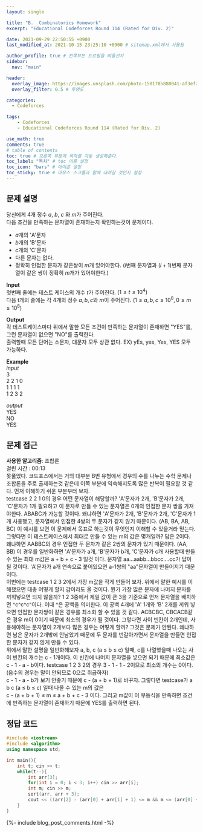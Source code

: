 ```yaml
---
layout: single

title: "B.  Combinatorics Homework"
excerpt: "Educational Codeforces Round 114 (Rated for Div. 2)"

date: 2021-09-29 22:50:55 +0900
last_modified_at: 2021-10-15 23:25:10 +0900 # sitemap.xml에서 사용됨

author_profile: true # 왼쪽부분 프로필을 띄울건지
sidebar:
  nav: "main"

header:
  overlay_image: https://images.unsplash.com/photo-1501785888041-af3ef285b470?ixlib=rb-1.2.1&ixid=eyJhcHBfaWQiOjEyMDd9&auto=format&fit=crop&w=1350&q=80
  overlay_filter: 0.5 # 투명도

categories: 
  - Codeforces

tags: 
    - Codeforces
    - Educational Codeforces Round 114 (Rated for Div. 2)

use_math: true
comments: true
# table of contents
toc: true # 오른쪽 부분에 목차를 자동 생성해준다.
toc_label: "목차" # toc 이름 설정
toc_icon: "bars" # 아이콘 설정
toc_sticky: true # 마우스 스크롤과 함께 내려갈 것인지 설정
---  
```


## 문제 설명  
당신에게 4개 정수 $a$, $b$, $c$ 와 $m$가 주어진다.  
다음 조건을 만족하는 문자열이 존재하는지 확인하는것이 문제이다.  
  * $a$개의 'A'문자
  * $b$개의 'B'문자
  * $c$개의 'C'문자
  * 다른 문자는 없다.
  * 정확히 인접한 문자가 같은쌍이 $m$개 있어야한다. ($i$번째 문자열과 $(i+1)$번째 문자열이 같은 쌍이 정확히 $m$개가 있어야한다.)  

__Input__  
첫번째 줄에는 테스트 케이스의 개수 $t$가 주어진다. $(1 \le t \le 10^4)$  
다음 t개의 줄에는 각 4개의 정수 $a, b, c$와 $m$이 주어진다. $(1 \le a, b, c \le 10^8, 0 \le m \le 10^8)$   

__Output__  
각 테스트케이스마다 위에서 말한 모든 조건이 만족하는 문자열이 존재하면 "YES"를, 그런 문자열이 없으면 "NO"를 출력한다.  
출력할때 모든 단어는 소문자, 대문자 모두 상관 없다. EX) yEs, yes, Yes, YES 모두 가능하다.  

__Example__  
_input_  
3  
2 2 1 0  
1 1 1 1  
1 2 3 2  
  
_output_  
YES  
NO  
YES   

## 문제 접근
__사용한 알고리즘__: 조합론    
걸린 시간 : 00:13  
못풀었다. 코드포스에서는 거의 대부분 B번 유형에서 경우의 수를 나누는 수학 문제나 조합론을 주로 출제하는것 같은데 이쪽 부분에 익숙해지도록 많은 반복이 필요할 것 같다. 먼저 이해하기 쉬운 부분부터 보자.  
testcase 2 2 1 0의 경우 어떤 문자열이 해당할까? 'A'문자가 2개, 'B'문자가 2개, 'C'문자가 1개 필요하고 이 문자로 만들 수 있는 문자열은 0개의 인접한 문자 쌍을 가져야한다. ABABC가 가능할 것이다. 왜냐하면 'A'문자가 2개, 'B'문자가 2개, 'C'문자가 1개 사용했고, 문자열에서 인접한 4쌍의 두 문자가 같지 않기 때문이다. (AB, BA, AB, BC) 이 예시를 보면 이 문제에서 목표로 하는것이 무엇인지 이해할 수 있을거라 믿는다.  
그렇다면 이 테스트케이스에서 최대로 만들 수 있는 m의 값은 몇개일까? 답은 2이다. 왜냐하면 AABBC의 경우 인접한 두 문자가 같은 2쌍의 문자가 있기 때문이다. (AA, BB) 이 경우를 일반화하면 'A'문자가 a개, 'B'문자가 b개, 'C'문자가 c개 사용할때 만들 수 있는 최대 m값은 a + b + c - 3 일것 이다. 문자열 aa...aabb...bbcc....cc가 답이 될 것이다. 'A'문자가 a개 연속으로 붙어있으면 a-1쌍의 "aa"문자열이 만들어지기 때문이다.  
이번에는 testcase 1 2 3 2에서 가장 m값을 작게 만들어 보자. 위에서 말한 예시를 이해했으면 대충 어떻게 할지 감이라도 올 것이다. 뭔가 가장 많은 문자에 나머지 문자를 끼워넣으면 되지 않을까? 1 2 3중에서 제일 값이 큰 3을 기준으로 먼저 문자열을 배치하면 ^c^c^c^이다. 이때 ^은 공백을 의미한다. 이 공백 4개에 'A' 1개와 'B' 2개를 끼워 넣으면 인접한 문자쌍이 같은 경우를 최소화 할 수 있을 것 같다. ACBCBC, CBCACB같은 경우 m이 0이기 때문에 최소의 경우가 될 것이다. 그렇다면 사이 빈칸이 2개인데, 사용해야하는 문자열이 2개보다 많은 경우는 어떻게 할까? 그것은 문제가 안된다. 왜냐하면 남은 문자가 2개밖에 안남았기 때문에 두 문자를 번갈아가면서 문자열을 만들면 인접한 문자가 같지 않게 만들 수 있다.  
위에서 말한 설명을 일반화해보자 a, b, c (a $\le$ b $\le$ c) 일때, c를 나열했을때 나오는 사이 빈칸의 개수는 c - 1개이다. 이 빈칸에 나머지 문자열을 넣으면 되기 때문에 최소값은 c - 1 - a - b이다.  testcase 1 2 3 2의 경우 3 - 1 - 1 - 2이므로 최소의 개수는 0이다. (음수의 경우는 말이 안되므로 0으로 취급하자)  
c - 1 - a - b가 보기 안좋기 때문에 c - (a + b + 1)로 바꾸자. 그렇다면 testcase가 a b c (a $\le$ b $\le$ c) 일때 나올 수 있는 m의 값은  
c - (a + b + 1) $\le$ m $\le$ a + b + c - 3 이다. 그리고 m값이 이 부등식을 만족하면 조건에 만족하는 문자열이 존재하기 때문에 YES를 출력하면 된다.  


## 정답 코드  
```cpp
#include <iostream>
#include <algorithm>
using namespace std;

int main(){
    int t; cin >> t;
    while(t--){
        int arr[3];
        for(int i = 0; i < 3; i++) cin >> arr[i];
        int m; cin >> m;
        sort(arr, arr + 3);
        cout << ((arr[2] - (arr[0] + arr[1] + 1) <= m && m <= (arr[0] + arr[1] + arr[2] - 3)) ? "YES" : "NO") << "\n";;
    }
}
```  
{%- include blog_post_comments.html -%}
